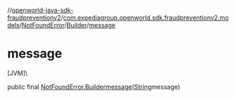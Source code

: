 //[openworld-java-sdk-fraudpreventionv2](../../../../index.md)/[com.expediagroup.openworld.sdk.fraudpreventionv2.models](../../index.md)/[NotFoundError](../index.md)/[Builder](index.md)/[message](message.md)

# message

[JVM]\

public final [NotFoundError.Builder](index.md)[message](message.md)([String](https://docs.oracle.com/javase/8/docs/api/java/lang/String.html)message)

